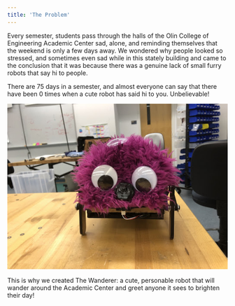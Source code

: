```yaml
---
title: 'The Problem'
---
```

Every semester, students pass through the halls of the Olin College of Engineering Academic Center sad, alone, and reminding themselves that the weekend is only a few days away. We wondered why people looked so stressed, and sometimes even sad while in this stately building and came to the conclusion that it was because there was a genuine lack of small furry robots that say hi to people.

<!--more-->

There are 75 days in a semester, and almost everyone can say that there have been 0 times when a cute robot has said hi to you. Unbelievable!

![asdf](wanderer1.jpg)

This is why we created The Wanderer: a cute, personable robot that will wander around the Academic Center and greet anyone it sees to brighten their day!


